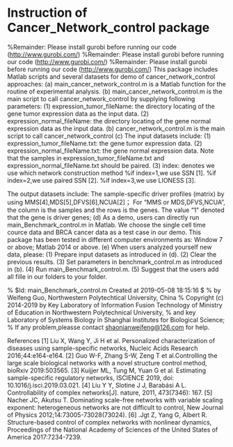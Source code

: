# Instruction of Cancer_Network_control package
%Remainder: Please install gurobi before running our code (http://www.gurobi.com/)
%Remainder: Please install gurobi before running our code (http://www.gurobi.com/)
%Remainder: Please install gurobi before running our code (http://www.gurobi.com/)
This package includes Matlab scripts and several datasets for demo of cancer_network_control approaches:
(a)	main_cancer_network_control.m is a Matlab function for the routine of experimental analysis.
(b)	 main_cancer_network_control.m is the main script to call cancer_network_control by supplying following parameters:
    (1)	expression_tumor_fileName: the directory locating of the gene tumor expression data as the input data.
    (2)	expression_normal_fileName: the directory locating of the gene normal expression data as the input data.
(b)  cancer_network_control.m is the main script to call cancer_network_control
(c)  The input datasets include:
    (1) expression_tumor_fileName.txt: the gene tumor expression data.
    (2) expression_normal_fileName.txt: the gene normal expression data.
        Note that the samples in expression_tumor_fileName.txt  and expression_normal_fileName.txt  should be paired.
     (3) index: denotes we use which network construction method 
         %if index=1,we use SSN [1].
         %if index=2,we use paired SSN [2].
         %if index=3,we use LIONESS [3].

The output datasets include:
The sample-specific driver profiles (matrix) by using MMS[4],MDS[5],DFVS[6],NCUA[2]；
For “MMS or MDS,DFVS,NCUA”, the column is the samples and the rows is the genes. The value “1” denoted that the gene is driver genes; 
(d) As a demo, users can directly run main_Benchmark_control.m in Matlab. We choose the single cell time cource data and BRCA cancer data as a test case in our demo. This package has been tested in different computer environments as: Window 7 or above; Matlab 2014 or above.
(e) When users analyzed yourself new data, please:
   (1) Prepare input datasets as introduced in (d).
   (2) Clear the previous results.
   (3) Set parameters in benchmark_control.m as introduced in (b).
   (4) Run main_Benchmark_control.m.
   (5) Suggest that the users add all fille in our folders to your folder.

%   $Id: main_Benchmark_control.m Created at 2019-05-08 18:15:16 $
%   by Weifeng Guo, Northwestern Polytechtical University, China
%   Copyright (c) 2014-2019 by Key Laboratory of Information Fusion Technology of Ministry of Education in Northwestern Polytechnical University,
%   and key Laboratory of Systems Biology in Shanghai Institutes for Biological Science; 
%   If any problem,pleasse contact shaonianweifeng@126.com for help.

References
[1] Liu X, Wang Y, Ji H et al. Personalized characterization of diseases using sample-specific networks, Nucleic Acids Research 2016;44:e164-e164.
[2] Guo W-F, Zhang S-W, Zeng T et al.Controlling the large scale biological networks with a novel structure control method, bioRxiv 2019:503565.
[3] Kuijjer ML, Tung M, Yuan G et al. Estimating sample-specific regulatory networks, ISCIENCE 2019, doi: 10.1016/j.isci.2019.03.021.
[4] Liu Y Y, Slotine J J, Barabási A L. Controllability of complex networks[J]. nature, 2011, 473(7346): 167.
[5] Nacher JC, Akutsu T. Dominating scale-free networks with variable scaling exponent: heterogeneous networks are not difficult to control, New Journal of Physics 2012;14:73005-73028(73024).
[6] .Jgt Z, Yang G, Albert R. Structure-based control of complex networks with nonlinear dynamics, Proceedings of the National Academy of Sciences of the United States of America 2017:7234-7239.

